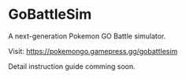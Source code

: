 # GoBattleSim
A next-generation Pokemon GO Battle simulator.

Visit: https://pokemongo.gamepress.gg/gobattlesim

Detail instruction guide comming soon.
